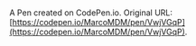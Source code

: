 # 

A Pen created on CodePen.io. Original URL: [https://codepen.io/MarcoMDM/pen/VwjVGqP](https://codepen.io/MarcoMDM/pen/VwjVGqP).



